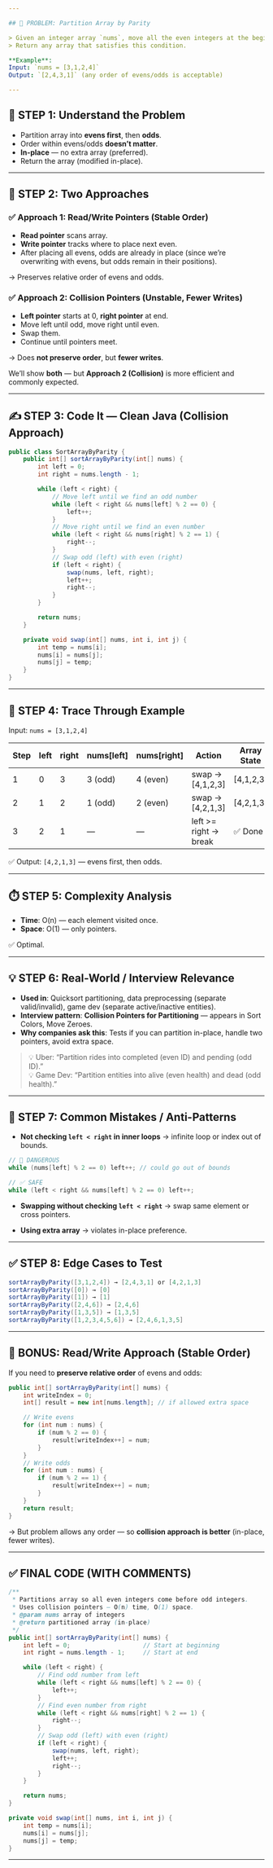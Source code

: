 ```yaml
---

## 🎯 PROBLEM: Partition Array by Parity

> Given an integer array `nums`, move all the even integers at the beginning of the array followed by all the odd integers.  
> Return any array that satisfies this condition.

**Example**:  
Input: `nums = [3,1,2,4]`  
Output: `[2,4,3,1]` (any order of evens/odds is acceptable)

---
```


## 🧠 STEP 1: Understand the Problem

- Partition array into **evens first**, then **odds**.
- Order within evens/odds **doesn’t matter**.
- **In-place** — no extra array (preferred).
- Return the array (modified in-place).

---

## 🧩 STEP 2: Two Approaches

### ✅ Approach 1: Read/Write Pointers (Stable Order)

- **Read pointer** scans array.
- **Write pointer** tracks where to place next even.
- After placing all evens, odds are already in place (since we’re overwriting with evens, but odds remain in their positions).

→ Preserves relative order of evens and odds.

### ✅ Approach 2: Collision Pointers (Unstable, Fewer Writes)

- **Left pointer** starts at 0, **right pointer** at end.
- Move left until odd, move right until even.
- Swap them.
- Continue until pointers meet.

→ Does **not preserve order**, but **fewer writes**.

We’ll show **both** — but **Approach 2 (Collision)** is more efficient and commonly expected.

---

## ✍️ STEP 3: Code It — Clean Java (Collision Approach)

```java
public class SortArrayByParity {
    public int[] sortArrayByParity(int[] nums) {
        int left = 0;
        int right = nums.length - 1;

        while (left < right) {
            // Move left until we find an odd number
            while (left < right && nums[left] % 2 == 0) {
                left++;
            }
            // Move right until we find an even number
            while (left < right && nums[right] % 2 == 1) {
                right--;
            }
            // Swap odd (left) with even (right)
            if (left < right) {
                swap(nums, left, right);
                left++;
                right--;
            }
        }

        return nums;
    }

    private void swap(int[] nums, int i, int j) {
        int temp = nums[i];
        nums[i] = nums[j];
        nums[j] = temp;
    }
}
```

---

## 🧪 STEP 4: Trace Through Example

Input: `nums = [3,1,2,4]`

| Step | left | right | nums[left] | nums[right] | Action          | Array State     |
|------|------|-------|------------|-------------|-----------------|-----------------|
| 1    | 0    | 3     | 3 (odd)    | 4 (even)    | swap → [4,1,2,3]| [4,1,2,3]       |
| 2    | 1    | 2     | 1 (odd)    | 2 (even)    | swap → [4,2,1,3]| [4,2,1,3]       |
| 3    | 2    | 1     | —          | —           | left >= right → break | ✅ Done |

✅ Output: `[4,2,1,3]` — evens first, then odds.

---

## ⏱️ STEP 5: Complexity Analysis

- **Time**: O(n) — each element visited once.
- **Space**: O(1) — only pointers.

✅ Optimal.

---

## 💡 STEP 6: Real-World / Interview Relevance

- **Used in**: Quicksort partitioning, data preprocessing (separate valid/invalid), game dev (separate active/inactive entities).
- **Interview pattern**: **Collision Pointers for Partitioning** — appears in Sort Colors, Move Zeroes.
- **Why companies ask this**: Tests if you can partition in-place, handle two pointers, avoid extra space.

> 💡 Uber: “Partition rides into completed (even ID) and pending (odd ID).”  
> 💡 Game Dev: “Partition entities into alive (even health) and dead (odd health).”

---

## 🚫 STEP 7: Common Mistakes / Anti-Patterns

- **Not checking `left < right` in inner loops** → infinite loop or index out of bounds.

```java
// 🚫 DANGEROUS
while (nums[left] % 2 == 0) left++; // could go out of bounds

// ✅ SAFE
while (left < right && nums[left] % 2 == 0) left++;
```

- **Swapping without checking `left < right`** → swap same element or cross pointers.

- **Using extra array** → violates in-place preference.

---

## ✅ STEP 8: Edge Cases to Test

```java
sortArrayByParity([3,1,2,4]) → [2,4,3,1] or [4,2,1,3]
sortArrayByParity([0]) → [0]
sortArrayByParity([1]) → [1]
sortArrayByParity([2,4,6]) → [2,4,6]
sortArrayByParity([1,3,5]) → [1,3,5]
sortArrayByParity([1,2,3,4,5,6]) → [2,4,6,1,3,5]
```

---

## 🧠 BONUS: Read/Write Approach (Stable Order)

If you need to **preserve relative order** of evens and odds:

```java
public int[] sortArrayByParity(int[] nums) {
    int writeIndex = 0;
    int[] result = new int[nums.length]; // if allowed extra space

    // Write evens
    for (int num : nums) {
        if (num % 2 == 0) {
            result[writeIndex++] = num;
        }
    }
    // Write odds
    for (int num : nums) {
        if (num % 2 == 1) {
            result[writeIndex++] = num;
        }
    }
    return result;
}
```

→ But problem allows any order — so **collision approach is better** (in-place, fewer writes).

---

## ✅ FINAL CODE (WITH COMMENTS)

```java
/**
 * Partitions array so all even integers come before odd integers.
 * Uses collision pointers — O(n) time, O(1) space.
 * @param nums array of integers
 * @return partitioned array (in-place)
 */
public int[] sortArrayByParity(int[] nums) {
    int left = 0;                    // Start at beginning
    int right = nums.length - 1;     // Start at end

    while (left < right) {
        // Find odd number from left
        while (left < right && nums[left] % 2 == 0) {
            left++;
        }
        // Find even number from right
        while (left < right && nums[right] % 2 == 1) {
            right--;
        }
        // Swap odd (left) with even (right)
        if (left < right) {
            swap(nums, left, right);
            left++;
            right--;
        }
    }

    return nums;
}

private void swap(int[] nums, int i, int j) {
    int temp = nums[i];
    nums[i] = nums[j];
    nums[j] = temp;
}
```

---

